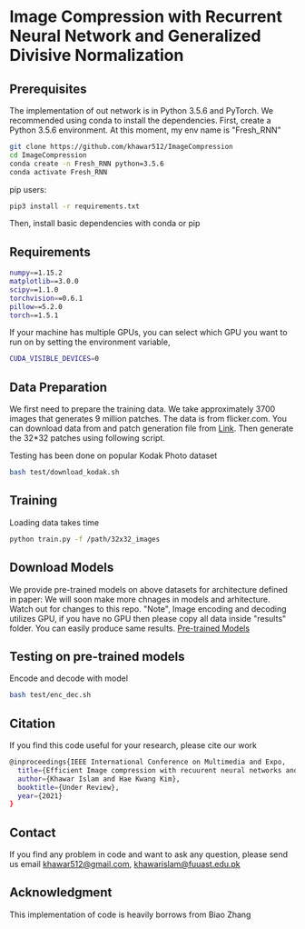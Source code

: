 # Image Compression with Recurrent Neural Network and Generalized Divisive Normalization



## Prerequisites
The implementation of out network is in Python 3.5.6 and PyTorch. We recommended using conda to install the dependencies. First, create a Python 3.5.6 environment. At this moment, my env name is "Fresh_RNN"

```bash
git clone https://github.com/khawar512/ImageCompression
cd ImageCompression
conda create -n Fresh_RNN python=3.5.6    
conda activate Fresh_RNN
```
pip users:

```bash
pip3 install -r requirements.txt
```

Then, install basic dependencies with conda or pip

## Requirements

```bash
numpy==1.15.2
matplotlib==3.0.0
scipy==1.1.0
torchvision==0.6.1
pillow==5.2.0
torch==1.5.1
```
If your machine has multiple GPUs, you can select which GPU you want to run on by setting the environment variable, 

```bash
CUDA_VISIBLE_DEVICES=0
```

## Data Preparation
We first need to prepare the training data. We take approximately 3700 images that generates 9 million patches. The data is from flicker.com. You can download data from and patch generation file from [Link](https://github.com/liujiaheng/CompressionData). Then generate the 32*32 patches using following script.

Testing has been done on popular Kodak Photo dataset
```bash
bash test/download_kodak.sh
```
## Training
Loading data takes time
```bash
python train.py -f /path/32x32_images
```
## Download Models
We provide pre-trained models on above datasets for architecture defined in paper: We will soon make more chnages in models and arhitecture. Watch out for changes to this repo. "Note", Image encoding and decoding utilizes GPU, if you have no GPU then please copy all data inside "results" folder. You can easily produce same results. 
[Pre-trained Models](https://drive.google.com/drive/u/1/folders/1M5df3rNMS1EIEfsvm1C7PitthNZA4Hmw)

## Testing on pre-trained models
Encode and decode with model
```bash
bash test/enc_dec.sh
```

## Citation
If you find this code useful for your research, please cite our work

```bash
@inproceedings{IEEE International Conference on Multimedia and Expo,
  title={Efficient Image compression with recuurent neural networks and novel blocks},
  author={Khawar Islam and Hae Kwang Kim},
  booktitle={Under Review},
  year={2021}
}
```
## Contact
If you find any problem in code and want to ask any question, please send us email
khawar512@gmail.com, khawarislam@fuuast.edu.pk

## Acknowledgment
This implementation of code is heavily borrows from Biao Zhang
